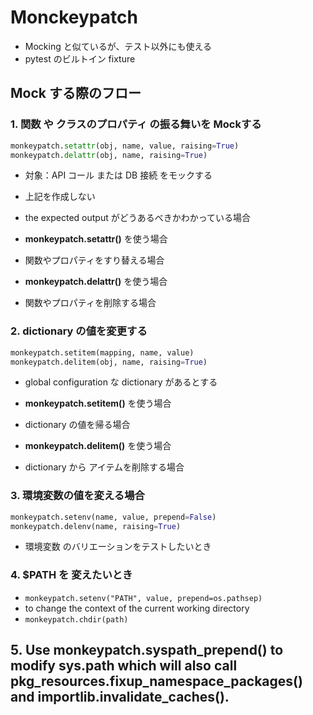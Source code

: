 # Monckeypatch
* Mocking と似ているが、テスト以外にも使える
* pytest のビルトイン fixture





## Mock する際のフロー



### 1. 関数 や クラスのプロパティ の振る舞いを Mockする
```py
monkeypatch.setattr(obj, name, value, raising=True)
monkeypatch.delattr(obj, name, raising=True)
```


* 対象：API コール または DB 接続 をモックする
* 上記を作成しない
* the expected output がどうあるべきかわかっている場合

* **monkeypatch.setattr()** を使う場合
* 関数やプロパティをすり替える場合
* **monkeypatch.delattr()** を使う場合
* 関数やプロパティを削除する場合





### 2. dictionary の値を変更する
```py
monkeypatch.setitem(mapping, name, value)
monkeypatch.delitem(obj, name, raising=True)
```
*  global configuration な dictionary があるとする


* **monkeypatch.setitem()** を使う場合
* dictionary の値を帰る場合
* **monkeypatch.delitem()** を使う場合
* dictionary から アイテムを削除する場合





### 3. 環境変数の値を変える場合
```py
monkeypatch.setenv(name, value, prepend=False)
monkeypatch.delenv(name, raising=True)
```
* 環境変数 のバリエーションをテストしたいとき





### 4. $PATH を 変えたいとき
* `monkeypatch.setenv("PATH", value, prepend=os.pathsep)`
* to change the context of the current working directory
* `monkeypatch.chdir(path)`

## 5. Use monkeypatch.syspath_prepend() to modify sys.path which will also call pkg_resources.fixup_namespace_packages() and importlib.invalidate_caches().
